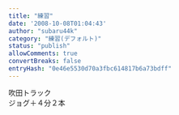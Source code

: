 ```yaml
---
title: "練習"
date: '2008-10-08T01:04:43'
author: "subaru44k"
category: "練習(デフォルト)"
status: "publish"
allowComments: true
convertBreaks: false
entryHash: "0e46e5530d70a3fbc614817b6a73bdff"
---
```

吹田トラック<br>
ジョグ＋４分２本
